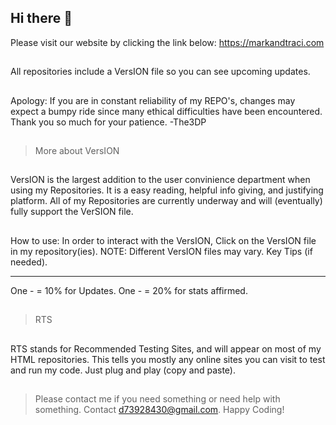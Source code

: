 ## Hi there 👋
 Please visit our website 
 by clicking the link below:
 https://markandtraci.com
##
All repositories include a VersION file so you can see upcoming updates.
##
Apology: If you are in constant reliability of my REPO's,
changes may expect a bumpy ride since many ethical difficulties 
have been encountered. 
Thank you so much for your patience. -The3DP
##
>More about VersION
##
VersION is the largest addition to the user convinience
department when using my Repositories. 
It is a easy reading, helpful info giving, and
justifying platform. All of my Repositories are currently underway 
and will (eventually) fully support the VerSION file.
##
How to use: In order to interact with the VersION, Click on 
the VersION file in my repository(ies). 
NOTE: Different VersION files may vary.
Key Tips (if needed).
**********************
One - = 10% for Updates.
One - = 20% for stats affirmed.
##
>RTS
##
RTS stands for Recommended Testing Sites, and will appear on
most of my HTML repositories. This tells you mostly any 
online sites you can visit to test and run my code. Just plug and play (copy and paste).
##
>Please contact me if you 
need something or need help with something.
Contact d73928430@gmail.com. Happy Coding!
